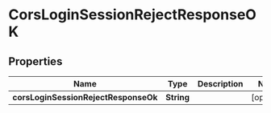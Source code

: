 # CorsLoginSessionRejectResponseOK

## Properties

| Name                                 | Type       | Description | Notes      |
| ------------------------------------ | ---------- | ----------- | ---------- |
| **corsLoginSessionRejectResponseOk** | **String** |             | [optional] |
